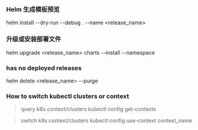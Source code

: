 ### Helm 生成模板预览

helm install --dry-run --debug . --name <release_name>

### 升级或安装部署文件

helm upgrade <release_name> charts --install --namespace <namespace>

### has no deployed releases

helm delete <release_name> --purge

### How to switch kubectl clusters or context

> query k8s context/clusters
> kubectl config get-contexts

> switch k8s context/clusters
> kubectl config use-context context_name
